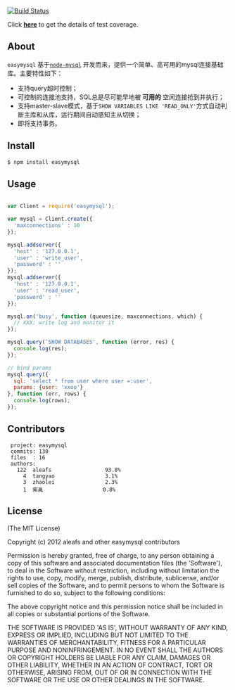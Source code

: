 [![Build Status](https://secure.travis-ci.org/aleafs/easymysql.png?branch=master)](http://travis-ci.org/aleafs/easymysql)

Click **[here](http://aleafs.github.com/coverage/easymysql.html)** to get the details of test coverage.

## About

`easymysql` 基于[`node-mysql`](https://github.com/felixge/node-mysql) 开发而来，提供一个简单、高可用的mysql连接基础库。主要特性如下：

* 支持query超时控制；
* 可控制的连接池支持，SQL总是尽可能早地被 **可用的** 空闲连接抢到并执行；
* 支持master-slave模式，基于`SHOW VARIABLES LIKE 'READ_ONLY'`方式自动判断主库和从库，运行期间自动感知主从切换；
* 即将支持事务。

## Install

```bash
$ npm install easymysql
```

## Usage

```javascript

var Client = require('easymysql');

var mysql = Client.create({
  'maxconnections' : 10
});

mysql.addserver({
  'host' : '127.0.0.1',
  'user' : 'write_user',
  'password' : ''
});
mysql.addserver({
  'host' : '127.0.0.1',
  'user' : 'read_user',
  'password' : ''
});

mysql.on('busy', function (queuesize, maxconnections, which) {
  // XXX: write log and monitor it
});

mysql.query('SHOW DATABASES', function (error, res) {
  console.log(res);
});

// bind params
mysql.query({
  sql: 'select * from user where user =:user',
  params: {user: 'xxoo'}
}, function (err, rows) {
  console.log(rows);
});


```

## Contributors

```
 project: easymysql
 commits: 130
 files  : 16
 authors: 
   122  aleafs                 93.8%
     4  tangyao                3.1%
     3  zhaolei                2.3%
     1  紫胤                   0.8%

```
## License

(The MIT License)

Copyright (c) 2012 aleafs and other easymysql contributors

Permission is hereby granted, free of charge, to any person obtaining
a copy of this software and associated documentation files (the
'Software'), to deal in the Software without restriction, including
without limitation the rights to use, copy, modify, merge, publish,
distribute, sublicense, and/or sell copies of the Software, and to
permit persons to whom the Software is furnished to do so, subject to
the following conditions:

The above copyright notice and this permission notice shall be
included in all copies or substantial portions of the Software.

THE SOFTWARE IS PROVIDED 'AS IS', WITHOUT WARRANTY OF ANY KIND,
EXPRESS OR IMPLIED, INCLUDING BUT NOT LIMITED TO THE WARRANTIES OF
MERCHANTABILITY, FITNESS FOR A PARTICULAR PURPOSE AND NONINFRINGEMENT.
IN NO EVENT SHALL THE AUTHORS OR COPYRIGHT HOLDERS BE LIABLE FOR ANY
CLAIM, DAMAGES OR OTHER LIABILITY, WHETHER IN AN ACTION OF CONTRACT,
TORT OR OTHERWISE, ARISING FROM, OUT OF OR IN CONNECTION WITH THE
SOFTWARE OR THE USE OR OTHER DEALINGS IN THE SOFTWARE.

